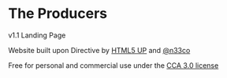 The Producers
==========

v1.1 Landing Page

Website built upon Directive by [HTML5 UP](html5up.net) and [@n33co](https://twitter.com/n33co)

Free for personal and commercial use under the [CCA 3.0 license](html5up.net/license)

